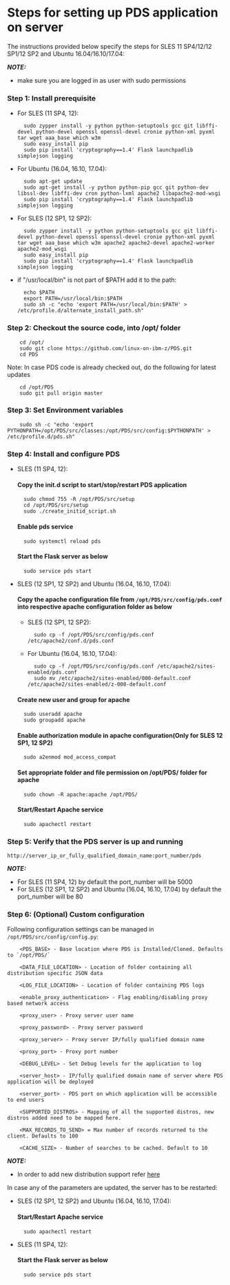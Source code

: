 # Steps for setting up PDS application on server

The instructions provided below specify the steps for SLES 11 SP4/12/12 SP1/12 SP2 and Ubuntu 16.04/16.10/17.04:

_**NOTE:**_
* make sure you are logged in as user with sudo permissions

### Step 1: Install prerequisite

* For SLES (11 SP4, 12):

        sudo zypper install -y python python-setuptools gcc git libffi-devel python-devel openssl openssl-devel cronie python-xml pyxml tar wget aaa_base which w3m
        sudo easy_install pip
        sudo pip install 'cryptography==1.4' Flask launchpadlib simplejson logging

* For Ubuntu (16.04, 16.10, 17.04):

        sudo apt-get update
        sudo apt-get install -y python python-pip gcc git python-dev libssl-dev libffi-dev cron python-lxml apache2 libapache2-mod-wsgi
        sudo pip install 'cryptography==1.4' Flask launchpadlib simplejson logging

* For SLES (12 SP1, 12 SP2):

        sudo zypper install -y python python-setuptools gcc git libffi-devel python-devel openssl openssl-devel cronie python-xml pyxml tar wget aaa_base which w3m apache2 apache2-devel apache2-worker apache2-mod_wsgi
        sudo easy_install pip
        sudo pip install 'cryptography==1.4' Flask launchpadlib simplejson logging

* if "/usr/local/bin" is not part of $PATH add it to the path:

        echo $PATH
        export PATH=/usr/local/bin:$PATH
        sudo sh -c "echo 'export PATH=/usr/local/bin:$PATH' > /etc/profile.d/alternate_install_path.sh"

###  Step 2: Checkout the source code, into /opt/ folder

        cd /opt/
        sudo git clone https://github.com/linux-on-ibm-z/PDS.git
        cd PDS

Note: In case PDS code is already checked out, do the following for latest updates

        cd /opt/PDS
        sudo git pull origin master

###  Step 3: Set Environment variables

        sudo sh -c "echo 'export PYTHONPATH=/opt/PDS/src/classes:/opt/PDS/src/config:$PYTHONPATH' > /etc/profile.d/pds.sh"

### Step 4: Install and configure PDS

* SLES (11 SP4, 12):

    #### Copy the init.d script to start/stop/restart PDS application

        sudo chmod 755 -R /opt/PDS/src/setup
        cd /opt/PDS/src/setup
        sudo ./create_initid_script.sh

    #### Enable pds service

        sudo systemctl reload pds

    #### Start the Flask server as below

        sudo service pds start

* SLES (12 SP1, 12 SP2) and Ubuntu (16.04, 16.10, 17.04):

    #### Copy the apache configuration file from `/opt/PDS/src/config/pds.conf` into respective apache configuration folder as below
    * SLES (12 SP1, 12 SP2):

            sudo cp -f /opt/PDS/src/config/pds.conf /etc/apache2/conf.d/pds.conf

    * For Ubuntu (16.04, 16.10, 17.04):

            sudo cp -f /opt/PDS/src/config/pds.conf /etc/apache2/sites-enabled/pds.conf
            sudo mv /etc/apache2/sites-enabled/000-default.conf /etc/apache2/sites-enabled/z-000-default.conf

    #### Create new user and group for apache

        sudo useradd apache
        sudo groupadd apache

    #### Enable authorization module in apache configuration(Only for SLES 12 SP1, 12 SP2)

        sudo a2enmod mod_access_compat

    #### Set appropriate folder and file permission on /opt/PDS/ folder for apache

        sudo chown -R apache:apache /opt/PDS/


    #### Start/Restart Apache service

        sudo apachectl restart

###  Step 5: Verify that the PDS server is up and running

```http://server_ip_or_fully_qualified_domain_name:port_number/pds```

_**NOTE:**_ 

* For SLES (11 SP4, 12) by default the port_number will be 5000
* For SLES (12 SP1, 12 SP2) and Ubuntu (16.04, 16.10, 17.04)  by default the port_number will be 80

###  Step 6: (Optional) Custom configuration
Following configuration settings can be managed in `/opt/PDS/src/config/config.py`:

        <PDS_BASE> - Base location where PDS is Installed/Cloned. Defaults to `/opt/PDS/`

        <DATA_FILE_LOCATION> - Location of folder containing all distribution specific JSON data
        
        <LOG_FILE_LOCATION> - Location of folder containing PDS logs
        
        <enable_proxy_authentication> - Flag enabling/disabling proxy based network access
        
        <proxy_user> - Proxy server user name
        
        <proxy_password> - Proxy server password
        
        <proxy_server> - Proxy server IP/fully qualified domain name
        
        <proxy_port> - Proxy port number
        
        <DEBUG_LEVEL> - Set Debug levels for the application to log
        
        <server_host> - IP/fully qualified domain name of server where PDS application will be deployed
        
        <server_port> - PDS port on which application will be accessible to end users

        <SUPPORTED_DISTROS> - Mapping of all the supported distros, new distros added need to be mapped here.

        <MAX_RECORDS_TO_SEND> = Max number of records returned to the client. Defaults to 100

        <CACHE_SIZE> - Number of searches to be cached. Default to 10

_**NOTE:**_
* In order to add new distribution support refer [here](Adding_new_distros.md)

In case any of the parameters are updated, the server has to be restarted:

* SLES (12 SP1, 12 SP2) and Ubuntu (16.04, 16.10, 17.04):

    #### Start/Restart Apache service

        sudo apachectl restart

* SLES (11 SP4, 12):

    #### Start the Flask server as below

        sudo service pds start


